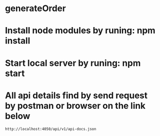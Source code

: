 # generateOrder

# Install node modules by runing: npm install

# Start local server by runing: npm start

# All api details find by send request by postman or browser on the link below

    http://localhost:4050/api/v1/api-docs.json
